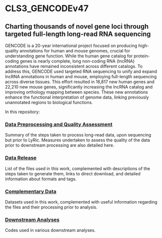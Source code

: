 # CLS3_GENCODEv47
## Charting thousands of novel gene loci through targeted full-length long-read RNA sequencing
GENCODE is a 20-year international project focused on producing high-quality annotations for human and mouse genomes, crucial for understanding gene function. While the human gene catalog for protein-coding genes is nearly complete, long non-coding RNA (lncRNA) annotations have remained inconsistent across different catalogs. To address this, GENCODE used targeted RNA sequencing to unify and expand lncRNA annotations in human and mouse, employing full-length sequencing across diverse tissues. This effort resulted in 16,817 new human genes and 22,210 new mouse genes, significantly increasing the lncRNA catalog and improving orthology mapping between species. These new annotations enhance the functional interpretation of genome data, linking previously unannotated regions to biological functions.

In this repository:

### [Data Preprocessing and Quality Assessment](https://github.com/guigolab/CLS3_GENCODE/tree/main/data_preprocessing)
Summary of the steps taken to process long-read data, upon sequencing but prior to LyRic. Measures undertaken to assess the quality of the data prior to downstream processing are also detailed here.
### [Data Release](https://github.com/guigolab/CLS3_GENCODE/tree/main/data_release)
List of the files used in this work, complemented with descriptions of the steps taken to generate them, links to direct download, and detailed information about formats and tags.
### [Complementary Data](https://github.com/guigolab/CLS3_GENCODE/tree/main/complementary_data)
Datasets used in this work, complemented with useful information regarding the files and their processing prior to analysis.
### [Downstream Analyses](https://github.com/guigolab/CLS3_GENCODE/tree/main/downstream_analyses)
Codes used in various downstream analyses.
